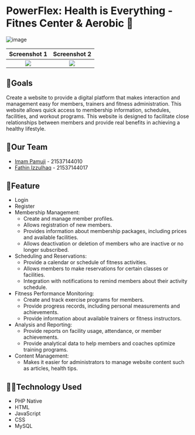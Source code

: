 # PowerFlex: Health is Everything - Fitnes Center & Aerobic 💪


![image](https://drive.google.com/uc?export=view&id=1AbNZbaO_dxfCqQ-C1klHNChKicrXPAHq) 

Screenshot 1               |  Screenshot 2
:-------------------------:|:-------------------------:
![](https://drive.google.com/uc?export=view&id=1W_9D5WO7MLZvmZprFygcKA-_QxQ8F3OB)  |  ![](https://drive.google.com/uc?export=view&id=1W_9D5WO7MLZvmZprFygcKA-_QxQ8F3OB)
## 🎯Goals
Create a website to provide a digital platform that makes interaction and management easy for members, trainers and fitness administration. This website allows quick access to membership information, schedules, facilities, and workout programs. This website is designed to facilitate close relationships between members and provide real benefits in achieving a healthy lifestyle.

## 🤝Our Team
- [Imam Pamuji](https://github.com/imampamuji/) - 21537144010
- [Fathin Izzulhaq](https://github.com/HyhyY190) - 21537144017

## 🔑Feature
- Login
- Register
- Membership Management:
  - Create and manage member profiles.
  - Allows registration of new members.
  - Provides information about membership packages, including prices and available facilities.
  - Allows deactivation or deletion of members who are inactive or no longer subscribed.
- Scheduling and Reservations:
  - Provide a calendar or schedule of fitness activities.
  - Allows members to make reservations for certain classes or facilities.
  - Integration with notifications to remind members about their activity schedule.
- Fitness Performance Monitoring:
  - Create and track exercise programs for members.
  - Provide progress records, including personal measurements and achievements.
  - Provide information about available trainers or fitness instructors.
- Analysis and Reporting:
  - Provide reports on facility usage, attendance, or member achievements.
  - Provide analytical data to help members and coaches optimize training programs.
- Content Management:
  - Makes it easier for administrators to manage website content such as articles, health tips.

## 👨‍💻Technology Used
- PHP Native
- HTML
- JavaScript
- CSS
- MySQL

